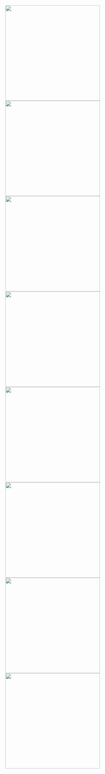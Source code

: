 <img src="https://github.com/user-attachments/assets/901ff510-0399-4c8c-bb0e-336ec6cf91ac" height="300px">
<img src="https://github.com/user-attachments/assets/85cb2def-852e-44ab-a7fd-3e58233a90ce" height="300px">
<img src="https://github.com/user-attachments/assets/7a33d18a-2c1d-4a6d-86ed-9af546477f49" height="300px">
<img src="https://github.com/user-attachments/assets/15647f5a-6c43-4e77-bc6e-0054eaa6820f" height="300px">
<img src="https://github.com/user-attachments/assets/2f37b191-81aa-4f76-ad23-2b42fe474204" height="300px">
<img src="https://github.com/user-attachments/assets/70b91bfa-1de1-4101-abb2-bb467f16b9b2" height="300px">
<img src="https://github.com/user-attachments/assets/77d5de04-8151-4a55-9935-547df16e79bd" height="300px">
<img src="https://github.com/user-attachments/assets/2174ee2f-b051-4183-86e9-eb402fab6ef5" height="300px">
